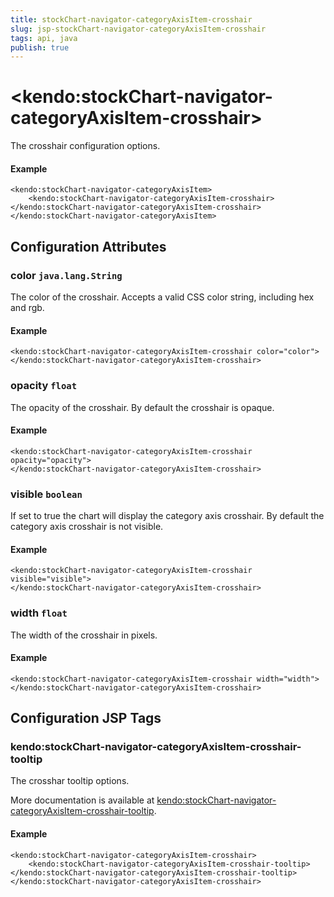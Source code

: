 ```yaml
---
title: stockChart-navigator-categoryAxisItem-crosshair
slug: jsp-stockChart-navigator-categoryAxisItem-crosshair
tags: api, java
publish: true
---
```


# \<kendo:stockChart-navigator-categoryAxisItem-crosshair\>

The crosshair configuration options.

#### Example
    <kendo:stockChart-navigator-categoryAxisItem>
        <kendo:stockChart-navigator-categoryAxisItem-crosshair></kendo:stockChart-navigator-categoryAxisItem-crosshair>
    </kendo:stockChart-navigator-categoryAxisItem>

## Configuration Attributes

### color `java.lang.String`

The color of the crosshair. Accepts a valid CSS color string, including hex and rgb.

#### Example
    <kendo:stockChart-navigator-categoryAxisItem-crosshair color="color">
    </kendo:stockChart-navigator-categoryAxisItem-crosshair>

### opacity `float`

The opacity of the crosshair. By default the crosshair is opaque.

#### Example
    <kendo:stockChart-navigator-categoryAxisItem-crosshair opacity="opacity">
    </kendo:stockChart-navigator-categoryAxisItem-crosshair>

### visible `boolean`

If set to true the chart will display the category axis crosshair. By default the category axis crosshair is not visible.

#### Example
    <kendo:stockChart-navigator-categoryAxisItem-crosshair visible="visible">
    </kendo:stockChart-navigator-categoryAxisItem-crosshair>

### width `float`

The width of the crosshair in pixels.

#### Example
    <kendo:stockChart-navigator-categoryAxisItem-crosshair width="width">
    </kendo:stockChart-navigator-categoryAxisItem-crosshair>


##  Configuration JSP Tags

### kendo:stockChart-navigator-categoryAxisItem-crosshair-tooltip

The crosshar tooltip options.

More documentation is available at [kendo:stockChart-navigator-categoryAxisItem-crosshair-tooltip](/kendo-ui/api/wrappers/jsp/stockchart/navigator-categoryaxisitem-crosshair-tooltip).

#### Example

    <kendo:stockChart-navigator-categoryAxisItem-crosshair>
        <kendo:stockChart-navigator-categoryAxisItem-crosshair-tooltip></kendo:stockChart-navigator-categoryAxisItem-crosshair-tooltip>
    </kendo:stockChart-navigator-categoryAxisItem-crosshair>

